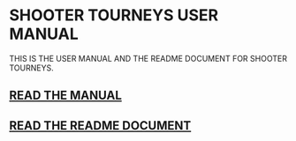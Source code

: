 # SHOOTER TOURNEYS USER MANUAL
THIS IS THE USER MANUAL AND THE README DOCUMENT FOR SHOOTER TOURNEYS.
## [READ THE MANUAL](https://sabian-heatwave.github.io/shooter-tourneys-user-manual/MANUAL.HTML)
## [READ THE README DOCUMENT](https://sabian-heatwave.github.io/shooter-tourneys-user-manual/README.HTML)